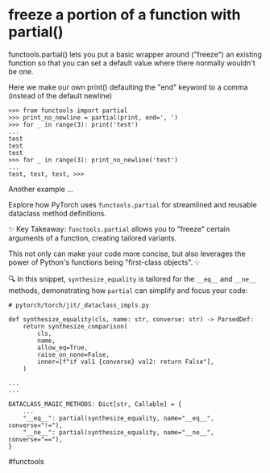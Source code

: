 # freeze a portion of a function with partial()

functools.partial() lets you put a basic wrapper around ("freeze") an existing function so that you can set a default value where there normally wouldn't be one.

Here we make our own print() defaulting the "end" keyword to a comma (instead of the default newline)

```
>>> from functools import partial
>>> print_no_newline = partial(print, end=', ')
>>> for _ in range(3): print('test')
...
test
test
test
>>> for _ in range(3): print_no_newline('test')
...
test, test, test, >>>
```

Another example ...

Explore how PyTorch uses `functools.partial` for streamlined and reusable dataclass method definitions.

✨ Key Takeaway: `functools.partial` allows you to "freeze" certain arguments of a function, creating tailored variants.

This not only can make your code more concise, but also leverages the power of Python's functions being "first-class objects". 💡

🔍 In this snippet, `synthesize_equality` is tailored for the `__eq__` and `__ne__` methods, demonstrating how `partial` can simplify and focus your code:

```
# pytorch/torch/jit/_dataclass_impls.py

def synthesize_equality(cls, name: str, converse: str) -> ParsedDef:
    return synthesize_comparison(
        cls,
        name,
        allow_eq=True,
        raise_on_none=False,
        inner=[f"if val1 {converse} val2: return False"],
    )

...
...

DATACLASS_MAGIC_METHODS: Dict[str, Callable] = {
    ...
    "__eq__": partial(synthesize_equality, name="__eq__", converse="!="),
    "__ne__": partial(synthesize_equality, name="__ne__", converse="=="),
}
```

#functools
